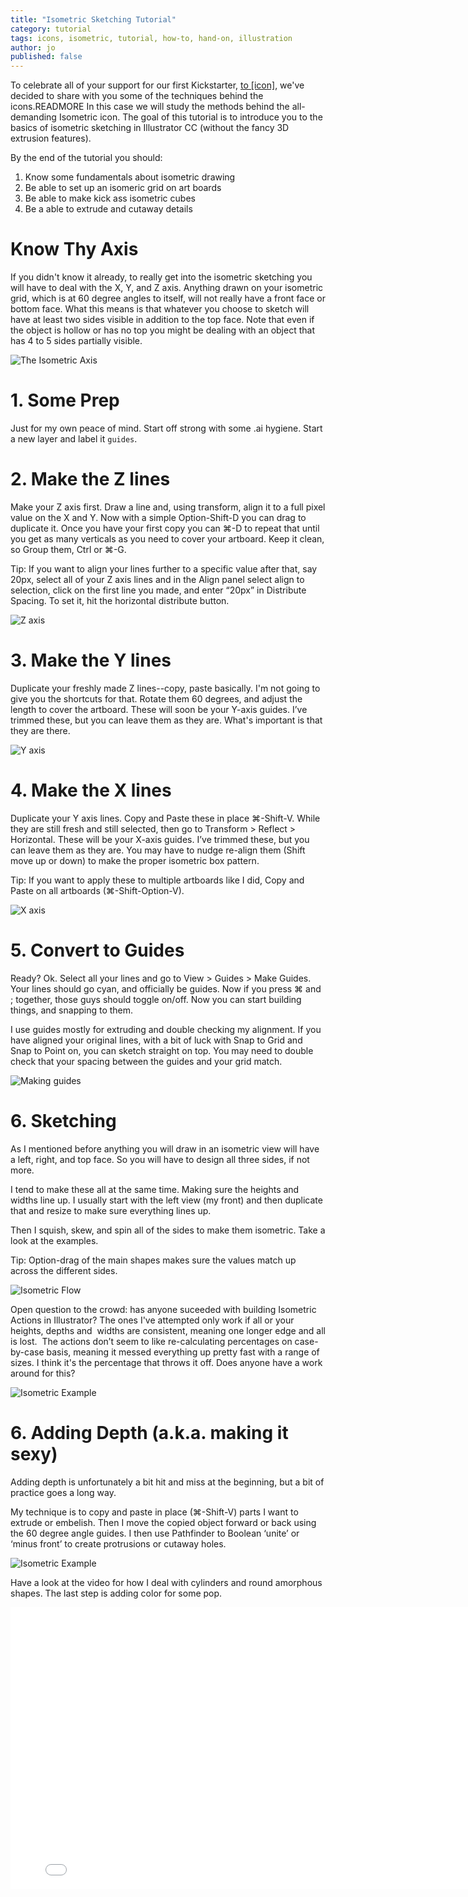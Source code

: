 ```yaml
---
title: "Isometric Sketching Tutorial"
category: tutorial
tags: icons, isometric, tutorial, how-to, hand-on, illustration
author: jo
published: false
---
```


To celebrate all of your support for our first Kickstarter,&nbsp;[to&nbsp;[icon]](http://toicon.com/), we've decided to share with you some of the techniques behind the icons.READMORE In this case we will study the methods behind the all-demanding Isometric icon. The goal of this tutorial is to introduce you to the basics of isometric sketching in Illustrator CC (without the fancy 3D extrusion features).

By the end of the tutorial you should:
<ol>
<li>Know some fundamentals about isometric drawing</li>
<li>Be able to set up an isomeric grid on art boards</li>
<li>Be able to make kick ass isometric cubes</li>
<li>Be a able to extrude and cutaway details </li>
</ol>

# Know Thy Axis
If you didn't know it already, to really get into the isometric sketching you will have to deal with the X, Y, and Z axis. Anything drawn on your isometric grid, which is at 60 degree angles to itself, will not really have a front face or bottom face. What this means is that whatever you choose to sketch will have at least two sides visible in addition to the top face. Note that even if the object is hollow or has no top you might be dealing with an object that has 4 to 5 sides partially visible.

![The Isometric Axis](2014-04-23-isotute/iso_axis.png)
# 1. Some Prep
Just for my own peace of mind. Start off strong with some .ai hygiene. Start a new layer and label it `guides`.

# 2. Make the Z lines
Make your Z axis first. Draw a line and, using transform, align it to a full pixel value on the X and Y.
Now with a simple Option-Shift-D you can drag to duplicate it. Once you have your first copy you can &#8984;-D to repeat that until you get as many verticals as you need to cover your artboard.
Keep it clean, so Group them, Ctrl or &#8984;-G.

Tip: If you want to align your lines further to a specific value after that, say 20px, select all of your Z axis lines and in the Align panel select align to selection, click on the first line you made, and enter “20px” in Distribute Spacing. To set it, hit the horizontal distribute button.

![Z axis](2014-04-23-isotute/iso_z.png)

# 3. Make the Y lines
Duplicate your freshly made Z lines--copy, paste basically. I'm not going to give you the shortcuts for that.
Rotate them 60 degrees, and adjust the length to cover the artboard.
These will soon be your Y-axis guides. I’ve trimmed these, but you can leave them as they are. What's important is that they are there.

![Y axis](2014-04-23-isotute/iso_y.png)

# 4. Make the X lines
Duplicate your Y axis lines. Copy and Paste these in place &#8984;-Shift-V.
While they are still fresh and still  selected, then go to Transform > Reflect > Horizontal.
These will be your X-axis guides. I’ve trimmed these, but you can leave them as they are.
You may have to nudge re-align them (Shift move up or down) to make the proper isometric box pattern.

Tip: If you want to apply these to multiple artboards like I did, Copy and Paste on all artboards (&#8984;-Shift-Option-V).

![X axis](2014-04-23-isotute/iso_x.png)

# 5. Convert to Guides
Ready? Ok. Select all your lines and go to View > Guides > Make Guides.
Your lines should go cyan, and officially be guides.
Now if you press &#8984; and ; together, those guys should toggle on/off.
Now you can start building things, and snapping to them.

I use guides mostly for extruding and double checking my alignment.
If you have aligned your original lines, with a bit of luck with Snap to Grid and Snap to Point on, you can sketch straight on top. You may need to double check that your spacing between the guides and your grid match.

![Making guides](2014-04-23-isotute/iso_guides.png)

# 6. Sketching
As I mentioned before anything you will draw in an isometric view will have a left, right, and top face. So you will have to design all three sides, if not more.

I tend to make these all at the same time. Making sure the heights and widths line up. I usually start with the left view (my front) and then duplicate that and resize to make sure everything lines up.

Then I squish, skew, and spin all of the sides to make them isometric. Take a look at the examples.

Tip: Option-drag of the main shapes makes sure the values match up across the different sides.

![Isometric Flow](2014-04-23-isotute/iso_isometricflow.png)

Open question to the crowd: has anyone suceeded with building Isometric Actions in Illustrator? The ones I've attempted only work if all or your heights, depths and  widths are consistent, meaning one longer edge and all is lost.  The actions don’t seem to like re-calculating percentages on case-by-case basis, meaning it messed everything up pretty fast with a range of sizes. I think it's the percentage that throws it off. Does anyone have a work around for this?

![Isometric Example](2014-04-23-isotute/iso_isometricexample.png)

# 6. Adding Depth (a.k.a. making it sexy)
Adding depth is unfortunately a bit hit and miss at the beginning, but a bit of practice goes a long way.

My technique is to copy and paste in place (&#8984;-Shift-V) parts I want to extrude or embelish. Then I move the copied object forward or back using the 60 degree angle guides. I then use Pathfinder to Boolean ‘unite’ or ‘minus front’ to create protrusions or cutaway holes.

![Isometric Example](2014-04-23-isotute/iso_addingdepth.png)

Have a look at the video for how I deal with cylinders and round amorphous shapes. The last step is adding color for some pop.

<iframe src="//player.vimeo.com/video/92717750" width="800" height="451" frameborder="0" webkitallowfullscreen mozallowfullscreen allowfullscreen></iframe>
